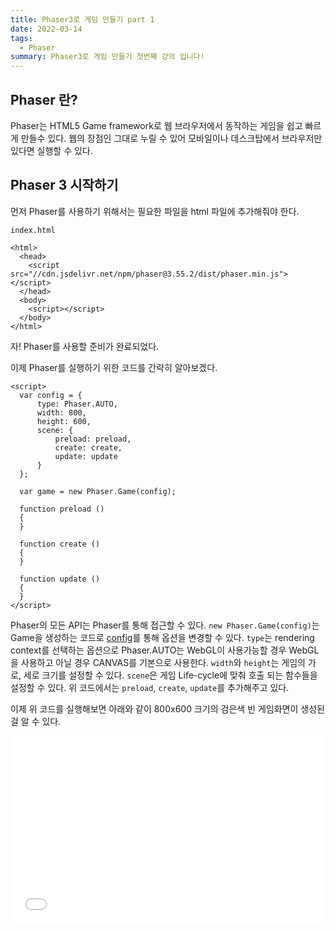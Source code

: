 ```yaml
---
title: Phaser3로 게임 만들기 part 1
date: 2022-03-14
tags:
  - Phaser
summary: Phaser3로 게임 만들기 첫번째 강의 입니다!
---
```


## Phaser 란?

Phaser는 HTML5 Game framework로 웹 브라우저에서 동작하는 게임을 쉽고 빠르게 만들수 있다. 웹의 장점인 그대로 누릴 수 있어 모바일이나 데스크탑에서 브라우저만 있다면 실행할 수 있다.

## Phaser 3 시작하기

먼저 Phaser를 사용하기 위해서는 필요한 파일을 html 파일에 추가해줘야 한다.

```index.html```
```
<html>
  <head>
    <script src="//cdn.jsdelivr.net/npm/phaser@3.55.2/dist/phaser.min.js"></script>
  </head>
  <body>
    <script></script>
  </body>
</html>
```

자! Phaser를 사용할 준비가 완료되었다.

이제 Phaser를 실행하기 위한 코드를 간략히 알아보겠다.

```
<script>
  var config = {
      type: Phaser.AUTO,
      width: 800,
      height: 600,
      scene: {
          preload: preload,
          create: create,
          update: update
      }
  };

  var game = new Phaser.Game(config);

  function preload ()
  {
  }

  function create ()
  {
  }

  function update ()
  {
  }
</script>
```

Phaser의 모든 API는 Phaser를 통해 접근할 수 있다. ```new Phaser.Game(config)```는 Game을 생성하는 코드로 [config](https://newdocs.phaser.io/docs/3.55.2/Phaser.Types.Core.GameConfig)를 통해 옵션을 변경할 수 있다. 
```type```는 rendering context를 선택하는 옵션으로 Phaser.AUTO는 WebGL이 사용가능할 경우 WebGL을 사용하고 아닐 경우 CANVAS를 기본으로 사용한다.
```width```와 ```height```는 게임의 가로, 세로 크기를 설정할 수 있다. ```scene```은 게임 Life-cycle에 맞춰 호출 되는 함수들을 설정할 수 있다. 위 코드에서는 ```preload```, ```create```, ```update```를 추가해주고 있다.

이제 위 코드를 실행해보면 아래와 같이 800x600 크기의 검은색 빈 게임화면이 생성된걸 알 수 있다.

<iframe width="100%" height="300" src="//jsfiddle.net/sososs/wt8a6ype/1/embedded/html,result/" allowfullscreen="allowfullscreen" allowpaymentrequest frameborder="0"></iframe>
